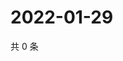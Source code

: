 # 2022-01-29

共 0 条

<!-- BEGIN WEIBO -->
<!-- 最后更新时间 Sat Jan 29 2022 04:11:46 GMT+0800 (China Standard Time) -->

<!-- END WEIBO -->
